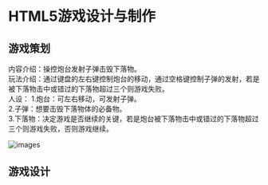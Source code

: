 # HTML5游戏设计与制作
## 游戏策划
内容介绍：操控炮台发射子弹击毁下落物。    
玩法介绍：通过键盘的左右键控制炮台的移动，通过空格键控制子弹的发射，若是被下落物击中或错过的下落物超过三个则游戏失败。  
人设：
1.炮台：可左右移动，可发射子弹。  
2.子弹：想要击毁下落物体的必备物。  
3.下落物：决定游戏是否继续的关键，若是炮台被下落物击中或错过的下落物超过三个则游戏失败，否则游戏继续。    

![images](http://m.qpic.cn/psb?/V10JZWde3GxqHO/h4AvEyw2Pf2uGuGSbZGptmAah3H64hrCjCGCwRBLoKk!/b/dDYBAAAAAAAA&bo=oABoAAAAAAACF*s!&rf=viewer_4)  

## 游戏设计

